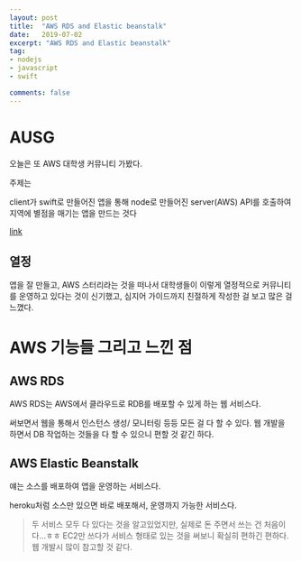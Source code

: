```yaml
---
layout: post
title:  "AWS RDS and Elastic beanstalk"
date:   2019-07-02
excerpt: "AWS RDS and Elastic beanstalk"
tag:
- nodejs
- javascript
- swift

comments: false
---
```


# AUSG

오늘은 또 AWS 대학생 커뮤니티 가봤다.

주제는

client가 swift로 만들어진 앱을 통해
node로 만들어진 server(AWS) API를 호출하여
지역에 별점을 매기는 앱을 만드는 것다


[link](https://github.com/jaehui327/AUSG-iOS-MapOfRestaurant)



## 열정

앱을 잘 만들고, AWS 스터리라는 것을 떠나서 대학생들이 이렇게 열정적으로 커뮤니티를 운영하고 있다는 것이 신기했고, 심지어 가이드까지 친절하게 작성한 걸 보고 많은 걸 느꼈다.


# AWS 기능들 그리고 느낀 점

## AWS RDS

AWS RDS는 AWS에서 클라우드로 RDB를 배포할 수 있게 하는 웹 서비스다.

써보면서 웹을 통해서 인스턴스 생성/ 모니터링 등등 모든 걸 다 할 수 있다.
웹 개발을 하면서 DB 작업하는 것들을 다 할 수 있으니 편할 것 같긴 하다.


## AWS Elastic Beanstalk

얘는 소스를 배포하여 앱을 운영하는 서비스다.

heroku처럼 소스만 있으면 바로 배포해서, 운영까지 가능한 서비스다.



> 두 서비스 모두 다 있다는 것을 알고있었지만, 실제로 돈 주면서 쓰는 건 처음이다...ㅎㅎ
> EC2만 쓰다가 서비스 형태로 있는 것을 써보니 확실히 편하긴 편하다.
> 웹 개발시 많이 참고할 것 같다.
